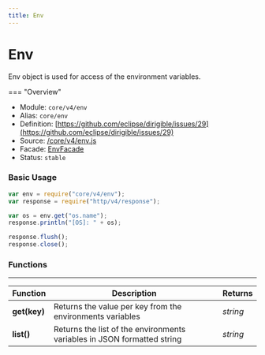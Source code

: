 ```yaml
---
title: Env
---
```


Env
===

Env object is used for access of the environment variables.

=== "Overview"
- Module: `core/v4/env`
- Alias: `core/env`
- Definition: [https://github.com/eclipse/dirigible/issues/29](https://github.com/eclipse/dirigible/issues/29)
- Source: [/core/v4/env.js](https://github.com/dirigiblelabs/api-core/blob/master/core/v4/env.js)
- Facade: [EnvFacade](https://github.com/eclipse/dirigible/blob/master/api/api-facade/api-core/src/main/java/org/eclipse/dirigible/api/v3/core/EnvFacade.java)
- Status: `stable`

### Basic Usage

```javascript
var env = require("core/v4/env");
var response = require("http/v4/response");

var os = env.get("os.name");
response.println("[OS]: " + os);

response.flush();
response.close();
```

### Functions

---

Function     | Description | Returns
------------ | ----------- | --------
**get(key)**   | Returns the value per key from the environments variables | *string*
**list()**   | Returns the list of the environments variables in JSON formatted string | *string*
